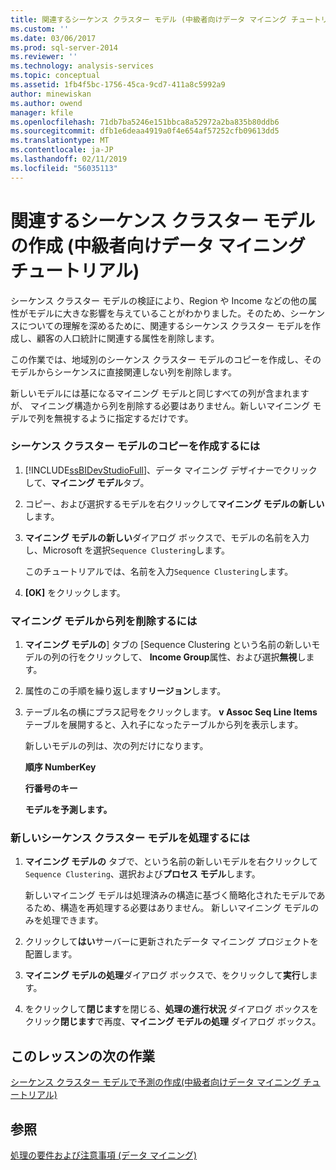 ```yaml
---
title: 関連するシーケンス クラスター モデル (中級者向けデータ マイニング チュートリアル) を作成する |Microsoft Docs
ms.custom: ''
ms.date: 03/06/2017
ms.prod: sql-server-2014
ms.reviewer: ''
ms.technology: analysis-services
ms.topic: conceptual
ms.assetid: 1fb4f5bc-1756-45ca-9cd7-411a8c5992a9
author: minewiskan
ms.author: owend
manager: kfile
ms.openlocfilehash: 71db7ba5246e151bbca8a52972a2ba835b80ddb6
ms.sourcegitcommit: dfb1e6deaa4919a0f4e654af57252cfb09613dd5
ms.translationtype: MT
ms.contentlocale: ja-JP
ms.lasthandoff: 02/11/2019
ms.locfileid: "56035113"
---
```

# <a name="creating-a-related-sequence-clustering-model-intermediate-data-mining-tutorial"></a>関連するシーケンス クラスター モデルの作成 (中級者向けデータ マイニング チュートリアル)
  シーケンス クラスター モデルの検証により、Region や Income などの他の属性がモデルに大きな影響を与えていることがわかりました。そのため、シーケンスについての理解を深めるために、関連するシーケンス クラスター モデルを作成し、顧客の人口統計に関連する属性を削除します。  
  
 この作業では、地域別のシーケンス クラスター モデルのコピーを作成し、そのモデルからシーケンスに直接関連しない列を削除します。  
  
 新しいモデルには基になるマイニング モデルと同じすべての列が含まれますが、 マイニング構造から列を削除する必要はありません。新しいマイニング モデルで列を無視するように指定するだけです。  
  
### <a name="to-make-a-copy-of-the-sequence-clustering-model"></a>シーケンス クラスター モデルのコピーを作成するには  
  
1.  [!INCLUDE[ssBIDevStudioFull](../includes/ssbidevstudiofull-md.md)]、データ マイニング デザイナーでクリックして、**マイニング モデル**タブ。  
  
2.  コピー、および選択するモデルを右クリックして**マイニング モデルの新しい**します。  
  
3.  **マイニング モデルの新しい**ダイアログ ボックスで、モデルの名前を入力し、Microsoft を選択`Sequence Clustering`します。  
  
     このチュートリアルでは、名前を入力`Sequence Clustering`します。  
  
4.  **[OK]** をクリックします。  
  
### <a name="to-remove-columns-from-the-mining-model"></a>マイニング モデルから列を削除するには  
  
1.  **マイニング モデルの**] タブの [Sequence Clustering という名前の新しいモデルの列の行をクリックして、 **Income Group**属性、および選択**無視**します。  
  
2.  属性のこの手順を繰り返します**リージョン**します。  
  
3.  テーブル名の横にプラス記号をクリックします。 **v Assoc Seq Line Items**テーブルを展開すると、入れ子になったテーブルから列を表示します。  
  
     新しいモデルの列は、次の列だけになります。  
  
     **順序 NumberKey**  
  
     **行番号のキー**  
  
     **モデルを予測します。**  
  
### <a name="to-process-the-new-sequence-clustering-model"></a>新しいシーケンス クラスター モデルを処理するには  
  
1.  **マイニング モデルの** タブで、という名前の新しいモデルを右クリックして`Sequence Clustering`、選択および**プロセス モデル**します。  
  
     新しいマイニング モデルは処理済みの構造に基づく簡略化されたモデルであるため、構造を再処理する必要はありません。 新しいマイニング モデルのみを処理できます。  
  
2.  クリックして**はい**サーバーに更新されたデータ マイニング プロジェクトを配置します。  
  
3.  **マイニング モデルの処理**ダイアログ ボックスで、をクリックして**実行**します。  
  
4.  をクリックして**閉じます**を閉じる、**処理の進行状況** ダイアログ ボックスをクリック**閉じます**で再度、**マイニング モデルの処理** ダイアログ ボックス。  
  
## <a name="next-task-in-lesson"></a>このレッスンの次の作業  
 [シーケンス クラスター モデルで予測の作成&#40;中級者向けデータ マイニング チュートリアル&#41;](../../2014/tutorials/create-predictions-on-model-intermediate-data-mining-tutorial.md)  
  
## <a name="see-also"></a>参照  
 [処理の要件および注意事項 &#40;データ マイニング&#41;](../../2014/analysis-services/data-mining/processing-requirements-and-considerations-data-mining.md)  
  
  
